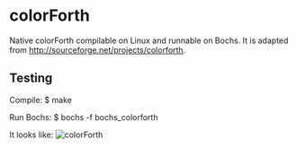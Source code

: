# colorForth
Native colorForth compilable on Linux and runnable on Bochs.
It is adapted from http://sourceforge.net/projects/colorforth.

Testing
-------

Compile:
	$ make

Run Bochs:
	$ bochs -f bochs_colorforth


It looks like:
![colorForth](http://narke.free.fr/Computer/colorforth.png)
